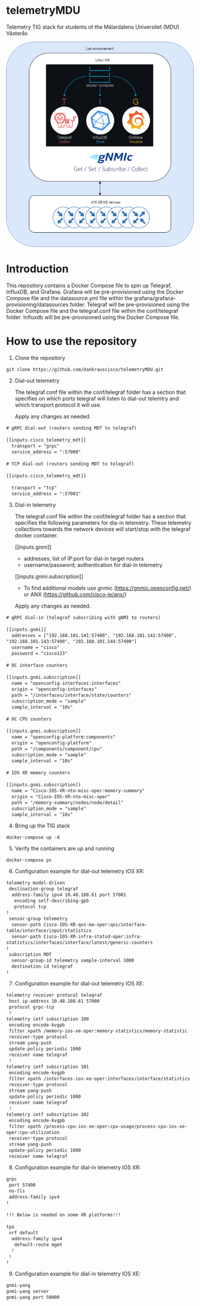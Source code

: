 # telemetryMDU
 Telemetry TIG stack for students of the Mälardalens Universitet (MDU) Västerås

![](https://github.com/dankrauscisco/telemetryMDU/blob/master/png/telemetry_tig_lab.drawio.png)

# Introduction

This repository contains a Docker Compose file to spin up Telegraf, InfluxDB, and Grafana.
Grafana will be pre-provisioned using the Docker Compose file and the datasource.yml file within the grafana/grafana-provisioning/datasources folder.
Telegraf will be pre-provisioned using the Docker Compose file and the telegraf.conf file within the conf/telegraf folder.
Influxdb will be pre-provisioned using the Docker Compose file.

# How to use the repository

1. Clone the repository
```
git clone https://github.com/dankrauscisco/telemetryMDU.git
```
2. Dial-out telemetry

    The telegraf.conf file within the conf/telegraf folder has a section that specifies on which ports telegraf will listen to dial-out telemtry and which transport protocol it will use.
    
    Apply any changes as needed.
```
# gRPC dial-out (routers sending MDT to telegraf)

[[inputs.cisco_telemetry_mdt]]
  transport = "grpc"
  service_address = ":57000"

# TCP dial-out (routers sending MDT to telegraf)

[[inputs.cisco_telemetry_mdt]]

  transport = "tcp"
  service_address = ":57001"
```

3. Dial-in telemetry

    The telegraf.conf file within the conf/telegraf folder has a section that specifies the following parameters for dia-in telemetry.
    These telemetry collections towards the network devices will start/stop with the telegraf docker container.

    [[inputs.gnmi]]

    - addresses; list of IP:port for dial-in target routers
    - username/password; authentication for dial-in telemetry 

    [[inputs.gnmi.subscription]]

    - To find additional models use gnmic (https://gnmic.openconfig.net/) or ANX (https://github.com/cisco-ie/anx/)

    Apply any changes as needed.

```
# gRPC dial-in (telegraf subscribing with gNMI to routers)

[[inputs.gnmi]]
  addresses = ["192.168.101.141:57400", "192.168.101.142:57400", "192.168.101.143:57400", "192.168.101.144:57400"]
  username = "cisco"
  password = "cisco123"

# OC interface counters                                 
                                                        
[[inputs.gnmi.subscription]]                            
  name = "openconfig-interfaces:interfaces"             
  origin = "openconfig-interfaces"                      
  path = "/interfaces/interface/state/counters"         
  subscription_mode = "sample"                          
  sample_interval = "10s"                               
                                                        
# OC CPU counters                                       
                                                        
[[inputs.gnmi.subscription]]                            
  name = "openconfig-platform:components"               
  origin = "openconfig-platform"                        
  path = "/components/component/cpu"                    
  subscription_mode = "sample"                          
  sample_interval = "10s"                               
                                                        
# IOS XR memory counters                                
                                                        
[[inputs.gnmi.subscription]]                            
  name = "Cisco-IOS-XR-nto-misc-oper:memory-summary"    
  origin = "Cisco-IOS-XR-nto-misc-oper"                 
  path = "/memory-summary/nodes/node/detail"            
  subscription_mode = "sample"                          
  sample_interval = "10s"                               
```

4. Bring up the TIG stack

```
docker-compose up -d
```

5. Verify the containers are up and running

```
docker-compose ps
```

6. Configuration example for dial-out telemetry IOS XR:
```
telemetry model-driven
 destination-group telegraf
  address-family ipv4 10.48.188.61 port 57001
   encoding self-describing-gpb
   protocol tcp
!
 sensor-group telemetry
  sensor-path Cisco-IOS-XR-qos-ma-oper:qos/interface-table/interface/input/statistics
  sensor-path Cisco-IOS-XR-infra-statsd-oper:infra-statistics/interfaces/interface/latest/generic-counters
!
 subscription MDT
  sensor-group-id telemetry sample-interval 1000
  destination-id telegraf
!
```
7. Configuration example for dial-out telemetry IOS XE:
```
telemetry receiver protocol telegraf
 host ip-address 10.48.188.61 57000
 protocol grpc-tcp
 !
telemetry ietf subscription 100
 encoding encode-kvgpb
 filter xpath /memory-ios-xe-oper:memory-statistics/memory-statistic
 receiver-type protocol
 stream yang-push
 update-policy periodic 1000
 receiver name telegraf
 !
telemetry ietf subscription 101
 encoding encode-kvgpb
 filter xpath /interfaces-ios-xe-oper:interfaces/interface/statistics
 receiver-type protocol
 stream yang-push
 update-policy periodic 1000
 receiver name telegraf
 !
telemetry ietf subscription 102
 encoding encode-kvgpb
 filter xpath /process-cpu-ios-xe-oper:cpu-usage/process-cpu-ios-xe-oper:cpu-utilization
 receiver-type protocol
 stream yang-push
 update-policy periodic 1000
 receiver name telegraf

```

8. Configuration example for dial-in telemetry IOS XR:
```
grpc
 port 57400
 no-tls
 address-family ipv4
!

!!! Below is needed on some XR platforms!!!

tpa
 vrf default
  address-family ipv4
   default-route mgmt
  !
 !
!
```
9. Configuration example for dial-in telemetry IOS XE:
```
gnmi-yang
gnmi-yang server
gnmi-yang port 50000
```
